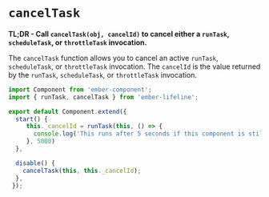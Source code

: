 # `cancelTask`

**TL;DR - Call `cancelTask(obj, cancelId)` to cancel either a `runTask`, `scheduleTask`, or `throttleTask` invocation.**

The `cancelTask` function allows you to cancel an active `runTask`, `scheduleTask`, or `throttleTask` invocation. The `cancelId` is the value returned by the `runTask`, `scheduleTask`, or `throttleTask` invocation.

```js
import Component from 'ember-component';
import { runTask, cancelTask } from 'ember-lifeline';

export default Component.extend({
  start() {
     this._cancelId = runTask(this, () => {
       console.log('This runs after 5 seconds if this component is still displayed');
     }, 5000)
  },

  disable() {
    cancelTask(this, this._cancelId);
  },
 });
 ```
